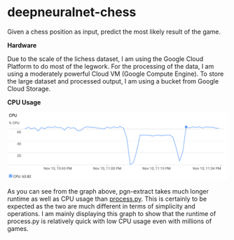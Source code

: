 # deepneuralnet-chess
Given a chess position as input, predict the most likely result of the game.

**Hardware**

Due to the scale of the lichess dataset, I am using the Google Cloud Platform to do most of the legwork. For the processing of the data, I am using a moderately powerful Cloud VM (Google Compute Engine). To store the large dataset and processed output, I am using a bucket from Google Cloud Storage.

**CPU Usage**

![cpu-usage graph](cpu-usage.png)

As you can see from the graph above, pgn-extract takes much longer runtime as well as CPU usage than [process.py](deepneuralnet-chess/process.py). This is certainly to be expected as the two are much different in terms of simplicity and operations. I am mainly displaying this graph to show that the runtime of process.py is relatively quick with low CPU usage even with millions of games.
